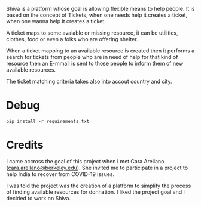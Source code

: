 Shiva is a platform whose goal is allowing flexible means to help people.
It is based on the concept of Tickets, when one needs help it creates a ticket,
when one wanna help it creates a ticket.

A ticket maps to some avaiable or missing resource, it can be utilities, clothes, food
or even a folks who are offering shelter.

When a ticket mapping to an available resource is created then it performs a search for tickets
from people who are in need of help for that kind of resource then an E-mmail is sent
to those people to inform them of new available resources.

The ticket matching criteria takes also into accout country and city. 

# Debug

~~~
pip install -r requirements.txt
~~~

# Credits

I came accross the goal of this project when i met Cara Arellano (cara.arellano@berkeley.edu). 
She invited me to participate in a project to help India to recover from COVID-19 issues. 

I was told the project was the creation of a platform to simplify the process of finding 
available resources for donnation. I liked the project goal and i decided to work on Shiva.